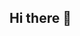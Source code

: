 ## Hi there 👋

<!--
**maze4blaze/maze4blaze** is a ✨ _special_ ✨ repository because its `README.md` (this file) appears on your GitHub profile.



🔷 I’m currently working on new subjects.
💻 I’m currently learning how to code.
🤔 I'm currently teaching myself how to use Github.
🤵‍♂️ Pronouns: He & Him
🔷 Fun Fact: I'm originally from Arkansas.
